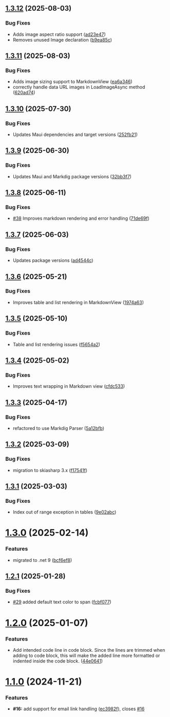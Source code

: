 ## [1.3.12](https://github.com/0xc3u/Indiko.Maui.Controls.Markdown/compare/v1.3.11...v1.3.12) (2025-08-03)


### Bug Fixes

* Adds image aspect ratio support ([ad23e47](https://github.com/0xc3u/Indiko.Maui.Controls.Markdown/commit/ad23e4753c367be4d2bccaa66128245e0c27cc03))
* Removes unused Image declaration ([b9ea85c](https://github.com/0xc3u/Indiko.Maui.Controls.Markdown/commit/b9ea85cde8701b8a21b09c9b20f7168c727ee0d3))

## [1.3.11](https://github.com/0xc3u/Indiko.Maui.Controls.Markdown/compare/v1.3.10...v1.3.11) (2025-08-03)


### Bug Fixes

* Adds image sizing support to MarkdownView ([ea6a346](https://github.com/0xc3u/Indiko.Maui.Controls.Markdown/commit/ea6a346461da8e5856c50e0aa4bf524ffa973533))
* correctly handle data URL images in LoadImageAsync method ([620ad74](https://github.com/0xc3u/Indiko.Maui.Controls.Markdown/commit/620ad7489c36f9d30aa4ce6480bb3d9638a8a2cc))

## [1.3.10](https://github.com/0xc3u/Indiko.Maui.Controls.Markdown/compare/v1.3.9...v1.3.10) (2025-07-30)


### Bug Fixes

* Updates Maui dependencies and target versions ([252fb21](https://github.com/0xc3u/Indiko.Maui.Controls.Markdown/commit/252fb217da3c8fd5c865b6c504c8d72806375b09))

## [1.3.9](https://github.com/0xc3u/Indiko.Maui.Controls.Markdown/compare/v1.3.8...v1.3.9) (2025-06-30)


### Bug Fixes

* Updates Maui and Markdig package versions ([32bb3f7](https://github.com/0xc3u/Indiko.Maui.Controls.Markdown/commit/32bb3f77712a27ffa748afa6b70b8ba029a4b6df))

## [1.3.8](https://github.com/0xc3u/Indiko.Maui.Controls.Markdown/compare/v1.3.7...v1.3.8) (2025-06-11)


### Bug Fixes

* [#38](https://github.com/0xc3u/Indiko.Maui.Controls.Markdown/issues/38) Improves markdown rendering and error handling ([71de69f](https://github.com/0xc3u/Indiko.Maui.Controls.Markdown/commit/71de69ff3cddf23e0d86860459545fcfad3ed75a))

## [1.3.7](https://github.com/0xc3u/Indiko.Maui.Controls.Markdown/compare/v1.3.6...v1.3.7) (2025-06-03)


### Bug Fixes

* Updates package versions ([ad4544c](https://github.com/0xc3u/Indiko.Maui.Controls.Markdown/commit/ad4544cde570282be0d94fbf566b7fa356d9cce4))

## [1.3.6](https://github.com/0xc3u/Indiko.Maui.Controls.Markdown/compare/v1.3.5...v1.3.6) (2025-05-21)


### Bug Fixes

* Improves table and list rendering in MarkdownView ([1974a63](https://github.com/0xc3u/Indiko.Maui.Controls.Markdown/commit/1974a634db4d72a3c3fc3e3751cde511a9bd7e9b))

## [1.3.5](https://github.com/0xc3u/Indiko.Maui.Controls.Markdown/compare/v1.3.4...v1.3.5) (2025-05-10)


### Bug Fixes

* Table and list rendering issues ([f5654a2](https://github.com/0xc3u/Indiko.Maui.Controls.Markdown/commit/f5654a2ba790fd1343cdd09e4cd8b1ae4f204dd2))

## [1.3.4](https://github.com/0xc3u/Indiko.Maui.Controls.Markdown/compare/v1.3.3...v1.3.4) (2025-05-02)


### Bug Fixes

* Improves text wrapping in Markdown view ([cfdc533](https://github.com/0xc3u/Indiko.Maui.Controls.Markdown/commit/cfdc533e153afd2fb7f35bc384c7ee75a84be7f1))

## [1.3.3](https://github.com/0xc3u/Indiko.Maui.Controls.Markdown/compare/v1.3.2...v1.3.3) (2025-04-17)


### Bug Fixes

* refactored to use Markdig Parser ([5a12bfb](https://github.com/0xc3u/Indiko.Maui.Controls.Markdown/commit/5a12bfb734a933bd3a40a719771bcb3ab0099d94))

## [1.3.2](https://github.com/0xc3u/Indiko.Maui.Controls.Markdown/compare/v1.3.1...v1.3.2) (2025-03-09)


### Bug Fixes

* migration to skiasharp 3.x ([f17541f](https://github.com/0xc3u/Indiko.Maui.Controls.Markdown/commit/f17541f6cecda8c2026a1b778896744f7d5a07fc))

## [1.3.1](https://github.com/0xc3u/Indiko.Maui.Controls.Markdown/compare/v1.3.0...v1.3.1) (2025-03-03)


### Bug Fixes

* Index out of range exception in tables ([9e02abc](https://github.com/0xc3u/Indiko.Maui.Controls.Markdown/commit/9e02abc72a862a6af1bdad7c44a4e713bba07000))

# [1.3.0](https://github.com/0xc3u/Indiko.Maui.Controls.Markdown/compare/v1.2.1...v1.3.0) (2025-02-14)


### Features

* migrated to .net 9 ([bcf6ef8](https://github.com/0xc3u/Indiko.Maui.Controls.Markdown/commit/bcf6ef8ba445393423973bd61b4ce6ce5a8646d9))

## [1.2.1](https://github.com/0xc3u/Indiko.Maui.Controls.Markdown/compare/v1.2.0...v1.2.1) (2025-01-28)


### Bug Fixes

*  [#29](https://github.com/0xc3u/Indiko.Maui.Controls.Markdown/issues/29) added default text color to span ([fcbf077](https://github.com/0xc3u/Indiko.Maui.Controls.Markdown/commit/fcbf07789812b163d61144e24fd985dc66f1cb23))

# [1.2.0](https://github.com/0xc3u/Indiko.Maui.Controls.Markdown/compare/v1.1.0...v1.2.0) (2025-01-07)


### Features

* Add intended code line in code block. Since the lines are trimmed when adding to code block, this will make the added line more formatted or indented inside the code block. ([44e0641](https://github.com/0xc3u/Indiko.Maui.Controls.Markdown/commit/44e0641c38e2d005e8caf537baae1a867d48ea83))

# [1.1.0](https://github.com/0xc3u/Indiko.Maui.Controls.Markdown/compare/v1.0.23...v1.1.0) (2024-11-21)


### Features

* **#16:** add support for email link handling ([ec3982f](https://github.com/0xc3u/Indiko.Maui.Controls.Markdown/commit/ec3982f00908224e92c2a104a9a366473cf9d7a5)), closes [#16](https://github.com/0xc3u/Indiko.Maui.Controls.Markdown/issues/16)
